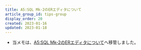 ```yaml
---
title: A5:SQL Mk-2のERエディタについて
article_group_id: tips-group
display_order: 20
created: 2023-01-16
updated: 2023-01-18
---
```

- 当メモは、[A5:SQL Mk-2のERエディタについて](https://thinktwice.tech/it/a5m2/er_diagram_editor/)へ移管しました。